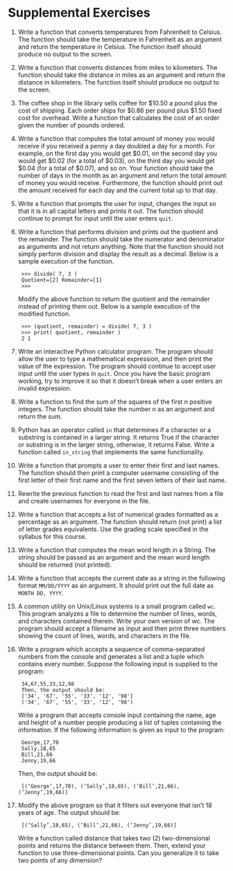 # Supplemental Exercises


1. Write a function that converts temperatures from Fahrenheit to Celsius.  The function should take the temperature in Fahrenheit as an argument and return the temperature in Celsius.  The function itself should produce no output to the screen.
1. Write a function that converts distances from miles to kilometers.  The function should take the distance in miles as an argument and return the distance in kilometers.  The function itself should produce no output to the screen.
1. The coffee shop in the library sells coffee for $10.50 a pound plus the cost of shipping.  Each order ships for $0.86 per pound plus $1.50 fixed cost for overhead.  Write a function that calculates the cost of an order given the number of pounds ordered.
1. Write a function that computes the total amount of money you would receive if you received a penny a day doubled a day for a month.  For example, on the first day you would get $0.01, on the second day you would get $0.02 (for a total of $0.03), on the third day you would get $0.04 (for a total of $0.07), and so on.  Your function should take the number of days in the month as an argument and return the total amount of money you would receive.  Furthermore, the function should print out the amount received for each day and the current total up to that day.
1. Write a function that prompts the user for input, changes the input so that it is in all capital letters and prints it out.  The function should continue to prompt for input until the user enters `quit`.
1. Write a function that performs division and prints out the quotient and the remainder.  The function should take the numerator and denominator as arguments and not return anything.  Note that the function should not simply perform division and display the result as a decimal.  Below is a sample execution of the function.

		>>> divide( 7, 3 )
		Quotient=[2] Remainder=[1]
		>>>
    Modify the above function to return the quotient and the remainder instead of printing them out.  Below is a sample execution of the modified function.
    
		>>> (quotient, remainder) = divide( 7, 3 )
		>>> print( quotient, remainder )
		2 1
1. Write an interactive Python calculator program.  The program should allow the user to type a mathematical expression, and then print the value of the expression.  The program should continue to accept user input until the user types in `quit`.  Once you have the basic program working, try to improve it so that it doesn’t break when a user enters an invalid expression.
1. Write a function to find the sum of the squares of the first n positive integers.  The function should take the number n as an argument and return the sum.
1. Python has an operator called `in` that determines if a character or a substring is contained in a larger string.  It returns True if the character or substring is in the larger string, otherwise, it returns False.  Write a function called `in_string` that implements the same functionality.
1. Write a function that prompts a user to enter their first and last names.  The function should then print a computer username consisting of the first letter of their first name and the first seven letters of their last name.
1. Rewrite the previous function to read the first and last names from a file and create usernames for everyone in the file.
1. Write a function that accepts a list of numerical grades formatted as a percentage as an argument.  The function should return (not print) a list of letter grades equivalents.  Use the grading scale specified in the syllabus for this course.
1. Write a function that computes the mean word length in a String.  The string should be passed as an argument and the mean word length should be returned (not printed).
1. Write a function that accepts the current date as a string in the following format `MM/DD/YYYY` as an argument.  It should print out the full date as `MONTH DD, YYYY`.
1. A common utility on Unix/Linux systems is a small program called `wc`.  This program analyzes a file to determine the number of lines, words, and characters contained therein.  Write your own version of wc.  The program should accept a filename as input and then print three numbers showing the count of lines, words, and characters in the file.
1. Write a program which accepts a sequence of comma-separated numbers from the console and generates a list and a tuple which contains every number.  Suppose the following input is supplied to the program:

		34,67,55,33,12,98
		Then, the output should be:
		['34', '67', '55', '33', '12', '98']
		('34', '67', '55', '33', '12', '98')
    Write a program that accepts console input containing the name, age and height of a number people producing a list of tuples containing the information.  If the following information is given as input to the program:

		George,17,70
		Sally,18,65
		Bill,21,66
		Jenny,19,66
    Then, the output should be:

    	[(‘George’,17,70), (‘Sally’,18,65), (‘Bill’,21,66), (‘Jenny’,19,66)]

1. Modify the above program so that it filters out everyone that isn’t 18 years of age.  The output should be:

		[(‘Sally’,18,65), (‘Bill’,21,66), (‘Jenny’,19,66)]

    Write a function called distance that takes two (2) two-dimensional points and returns the distance between them.  Then, extend your function to use three-dimensional points.  Can you generalize it to take two points of any dimension?

